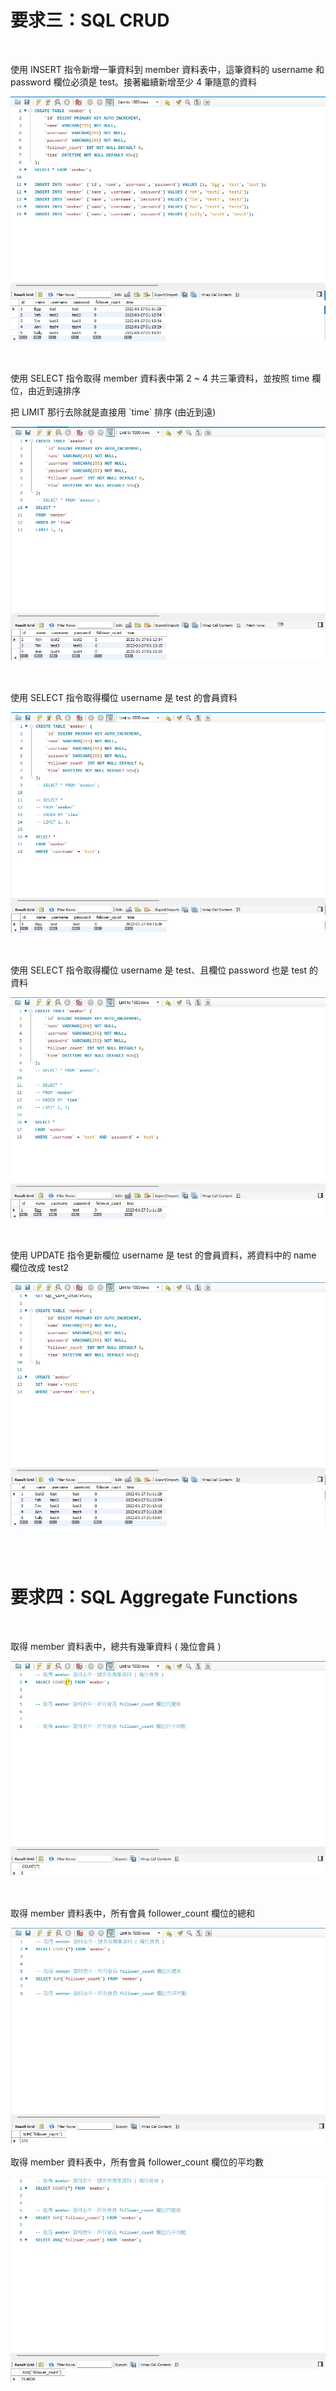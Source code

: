 <h1>要求三：SQL CRUD</h1>

<br/>

<p>使用 INSERT 指令新增一筆資料到 member 資料表中，這筆資料的 username 和password 欄位必須是 test。接著繼續新增至少 4 筆隨意的資料</p>

![img](https://raw.githubusercontent.com/eggann/wehelp-assignments/main/week-5/images/1_INSERT_DATA.jpg)

<br/>

<p>使用 SELECT 指令取得 member 資料表中第 2 ~ 4 共三筆資料，並按照 time 欄位，由近到遠排序</p>

<p style= color: red;>把 LIMIT 那行去除就是直接用 `time` 排序 (由近到遠)</p>

![img](https://raw.githubusercontent.com/eggann/wehelp-assignments/main/week-5/images/2_SORTBY_TIME.jpg)

<br/>

<p>使用 SELECT 指令取得欄位 username 是 test 的會員資料</p>

![img](https://raw.githubusercontent.com/eggann/wehelp-assignments/main/week-5/images/3_USERNAMEISTEST.jpg)

<br/>

<p>使用 SELECT 指令取得欄位 username 是 test、且欄位 password 也是 test 的資料</p>

![img](https://raw.githubusercontent.com/eggann/wehelp-assignments/main/week-5/images/4_USERNAMEANDPASSWOEDARETEST.jpg)

<br/>

<p>使用 UPDATE 指令更新欄位 username 是 test 的會員資料，將資料中的 name 欄位改成 test2</p>

![img](https://raw.githubusercontent.com/eggann/wehelp-assignments/main/week-5/images/5_CHANGE_NAME.jpg)

<br/>

<br/>

<h1>要求四：SQL Aggregate Functions</h1>

<br/>

<p>取得 member 資料表中，總共有幾筆資料 ( 幾位會員 )</p>

![img](https://raw.githubusercontent.com/eggann/wehelp-assignments/main/week-5/images/6_COUNT.jpg)

<br/>

<p>取得 member 資料表中，所有會員 follower_count 欄位的總和</p>

![img](https://raw.githubusercontent.com/eggann/wehelp-assignments/main/week-5/images/7_SUM.jpg)
<br/>

<p>取得 member 資料表中，所有會員 follower_count 欄位的平均數</p>

![img](https://raw.githubusercontent.com/eggann/wehelp-assignments/main/week-5/images/8_AVG.jpg)
